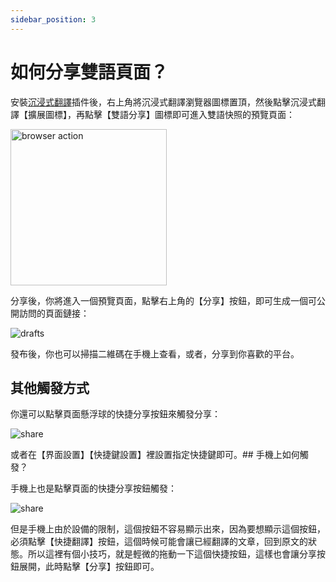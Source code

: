 ```yaml
---
sidebar_position: 3
---
```


# 如何分享雙語頁面？

安裝[沉浸式翻譯](https://immersivetranslate.com/)插件後，右上角將沉浸式翻譯瀏覽器圖標置頂，然後點擊沉浸式翻譯【擴展圖標】，再點擊【雙語分享】圖標即可進入雙語快照的預覽頁面：

<img src="https://s.immersivetranslate.com/assets/share-web-page-demo.png" alt="browser action" width="250" />

分享後，你將進入一個預覽頁面，點擊右上角的【分享】按鈕，即可生成一個可公開訪問的頁面鏈接：

<img src="https://s.immersivetranslate.com/assets/preview.jpeg" alt="drafts" />

發布後，你也可以掃描二維碼在手機上查看，或者，分享到你喜歡的平台。

## 其他觸發方式

你還可以點擊頁面懸浮球的快捷分享按鈕來觸發分享：

<img src="https://s.immersivetranslate.com/assets/share-shortcut.jpeg" alt="share" />

或者在【界面設置】【快捷鍵設置】裡設置指定快捷鍵即可。## 手機上如何觸發？

手機上也是點擊頁面的快捷分享按鈕觸發：

<img src="https://s.immersivetranslate.com/assets/share-shortcut.jpeg" alt="share" />

但是手機上由於設備的限制，這個按鈕不容易顯示出來，因為要想顯示這個按鈕，必須點擊【快捷翻譯】按鈕，這個時候可能會讓已經翻譯的文章，回到原文的狀態。所以這裡有個小技巧，就是輕微的拖動一下這個快捷按鈕，這樣也會讓分享按鈕展開，此時點擊【分享】按鈕即可。
